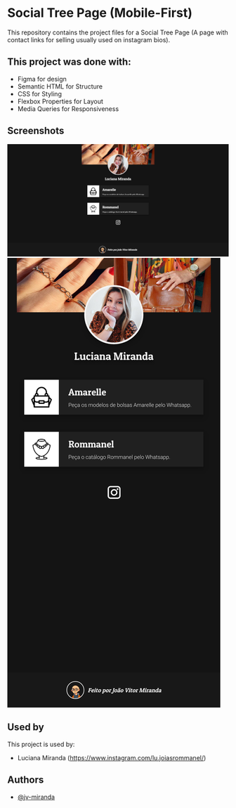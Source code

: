 
# Social Tree Page (Mobile-First)

This repository contains the project files for a Social Tree Page (A page with contact links for selling usually used on instagram bios).




## This project was done with:

* Figma for design
* Semantic HTML for Structure 
* CSS for Styling
* Flexbox Properties for Layout
* Media Queries for Responsiveness



## Screenshots

![Desktop Screenshot](screenshots/desktop-screenshot.png)
![Mobile Screenshot](screenshots/mobile-screenshot.png)
## Used by

This project is used by:

- Luciana Miranda (https://www.instagram.com/lu.joiasrommanel/)


## Authors

- [@jv-miranda](https://github.com/jv-miranda)

